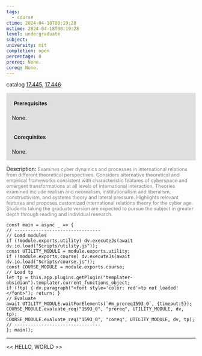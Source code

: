 ```yaml
---
tags:
  - course
ctime: 2024-04-18T00:19:28
mstime: 2024-04-18T00:19:28
level: undergraduate
subject: 
university: mit
completion: open
percentage: 0
prereq: None.
coreq: None.
---
```


catalog [17.445](http://student.mit.edu/catalog/m17b.html#17.445), [17.446](http://student.mit.edu/catalog/m17b.html#17.446)

<span style="display: block; padding: 15px; background-color: rgb(100, 100, 100, 0.2);"><font id="m_prereq1593_0" style="display: block; font-family: Arial, sans-serif; font-weight: bold; padding: 5px">Prerequisites</font><br><span id="prereq1593_0">None.</span></span>
<span style="display: block; padding: 15px; background-color: rgb(100, 100, 100, 0.2);"><font id="m_coreq1593_0" style="display: block; font-family: Arial, sans-serif; font-weight: bold; padding: 5px">Corequisites</font><br><span id="coreq1593_0">None.</span></span>

<font style="">Description:</font>
<font style="color: grey; font-size: 0.8rem;">Examines cyber dynamics and processes in international relations from different theoretical perspectives. Considers alternative theoretical and empirical frameworks consistent with characteristic features of cyberspace and emergent transformations at all levels of international interaction. Theories examined include realism and neorealism, institutionalism and liberalism, constructivism, and systems theory and lateral pressure. Highlights relevant features and proposes customized international relations theory for the cyber age. Students taking the graduate version are expected to pursue the subject in greater depth through reading and individual research.</font>

```dataviewjs
const main = async _ => {
// --------------------------------
// Load modules
if (!module.exports.utility) dv.executeJs(await dv.io.load("Scripts/utility.js"));
const UTILITY_MODULE = module.exports.utility;
if (!module.exports.course) dv.executeJs(await dv.io.load("Scripts/course.js"));
const COURSE_MODULE = module.exports.course;
// Load tp
let tp = this.app.plugins.getPlugin("templater-obsidian").templater.current_functions_object;
if (!tp) { dv.paragraph("<font style='color: red'>tp not loaded!</font>"); return; }
// Evaluate
await UTILITY_MODULE.waitForElements(`#m_prereq1593_0`, {timeout:5});
COURSE_MODULE.evaluate_req("1593_0", "prereq", UTILITY_MODULE, dv, tp);
COURSE_MODULE.evaluate_req("1593_0", "coreq", UTILITY_MODULE, dv, tp);
// --------------------------------
}; main();
```

---

<< HELLO, WORLD >>

